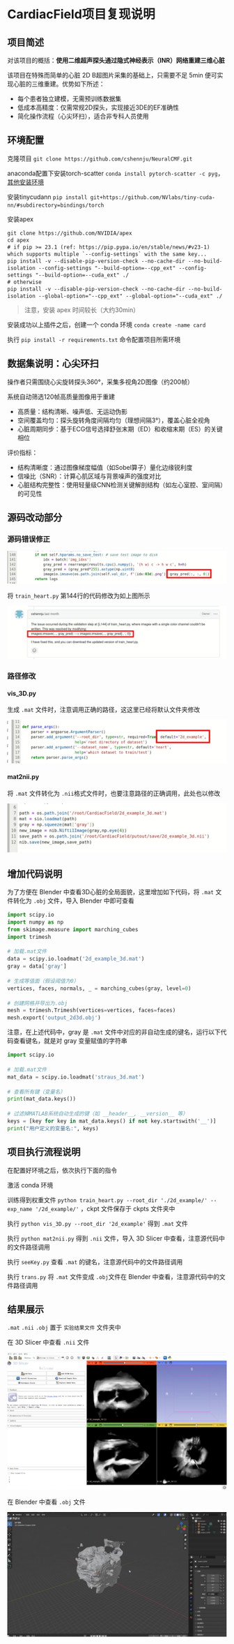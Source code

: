 # CardiacField项目复现说明
## 项目简述
对该项目的概括：**使用二维超声探头通过隐式神经表示（INR）网络重建三维心脏**

该项目在特殊而简单的心脏 2D B超图片采集的基础上，只需要不足 5min 便可实现心脏的三维重建。优势如下所述：

- 每个患者独立建模，无需预训练数据集
- 低成本高精度：仅需常规2D探头，实现接近3DE的EF准确性
- 简化操作流程（心尖环扫），适合非专科人员使用



## 环境配置
克隆项目 ``git clone https://github.com/cshennju/NeuralCMF.git``

anaconda配置下安装torch-scatter ``conda install pytorch-scatter -c pyg``，[其他安装环境](https://github.com/rusty1s/pytorch_scatter#installation)

安装tinycudann ``pip install git+https://github.com/NVlabs/tiny-cuda-nn/#subdirectory=bindings/torch``

安装apex
```
git clone https://github.com/NVIDIA/apex
cd apex
# if pip >= 23.1 (ref: https://pip.pypa.io/en/stable/news/#v23-1) which supports multiple `--config-settings` with the same key... 
pip install -v --disable-pip-version-check --no-cache-dir --no-build-isolation --config-settings "--build-option=--cpp_ext" --config-settings "--build-option=--cuda_ext" ./
# otherwise
pip install -v --disable-pip-version-check --no-cache-dir --no-build-isolation --global-option="--cpp_ext" --global-option="--cuda_ext" ./
```
> 注意，安装 apex 时间较长（大约30min）

安装成功以上插件之后，创建一个 conda 环境 ``conda create -name card``

执行 ``pip install -r requirements.txt`` 命令配置项目所需环境

## 数据集说明：心尖环扫
操作者只需围绕心尖旋转探头360°，采集多视角2D图像（约200帧）

系统自动筛选120帧高质量图像用于重建
-  高质量：结构清晰、噪声低、无运动伪影
-  空间覆盖均匀：探头旋转角度间隔均匀（理想间隔3°），覆盖心脏全视角
-  心脏周期同步：基于ECG信号选择舒张末期（ED）和收缩末期（ES）的关键相位

评价指标：
-  结构清晰度：通过图像梯度幅值（如Sobel算子）量化边缘锐利度
-  信噪比（SNR）：计算心肌区域与背景噪声的强度对比
-  心脏结构完整性：使用轻量级CNN检测关键解剖结构（如左心室腔、室间隔）的可见性


## 源码改动部分
### 源码错误修正

![alt text](image.png)

将 ``train_heart.py`` 第144行的代码修改为如上图所示

![alt text](image-1.png)
### 路径修改
#### vis_3D.py
生成 ``.mat`` 文件时，注意调用正确的路径，这这里已经将默认文件夹修改

![alt text](image-2.png)
#### mat2nii.py
将 ``.mat`` 文件转化为 ``.nii``格式文件时，也要注意路径的正确调用，此处也以修改

![alt text](image-3.png)
## 增加代码说明
为了方便在 Blender 中查看3D心脏的全局面貌，这里增加如下代码，将 ``.mat`` 文件转化为 ``.obj`` 文件，导入 Blender 中即可查看

```py
import scipy.io
import numpy as np
from skimage.measure import marching_cubes
import trimesh

# 加载.mat文件
data = scipy.io.loadmat('2d_example_3d.mat')
gray = data['gray']

# 生成等值面（假设阈值为0）
vertices, faces, normals, _ = marching_cubes(gray, level=0)

# 创建网格并导出为.obj
mesh = trimesh.Trimesh(vertices=vertices, faces=faces)
mesh.export('output_2d3d.obj')
```

注意，在上述代码中，gray 是 ``.mat`` 文件中对应的非自动生成的键名，运行以下代码查看键名，就是对 gray 变量赋值的字符串

```py
import scipy.io

# 加载.mat文件
mat_data = scipy.io.loadmat('straus_3d.mat')

# 查看所有键（变量名）
print(mat_data.keys())

# 过滤掉MATLAB系统自动生成的键（如 __header__, __version__ 等）
keys = [key for key in mat_data.keys() if not key.startswith('__')]
print("用户定义的变量名:", keys)
```

## 项目执行流程说明
在配置好环境之后，依次执行下面的指令

激活 conda 环境

训练得到权重文件 ``python train_heart.py --root_dir './2d_example/' --exp_name '/2d_example/'`` ，ckpt 文件保存于 ckpts 文件夹中

执行 ``python vis_3D.py --root_dir '2d_example'`` 得到 ``.mat`` 文件

执行 ``python mat2nii.py`` 得到 ``.nii`` 文件，导入 3D Slicer 中查看，注意源代码中的文件路径调用

执行 ``seeKey.py`` 查看 ``.mat`` 的键名，注意源代码中的文件路径调用

执行 ``trans.py`` 将 ``.mat`` 文件变成 ``.obj``文件在 Blender 中查看，注意源代码中的文件路径调用

## 结果展示

``.mat`` ``.nii`` ``.obj`` 置于 ``实验结果文件`` 文件夹中

在 3D Slicer 中查看 ``.nii`` 文件

![alt text](image-4.png)

在 Blender 中查看 ``.obj`` 文件

![alt text](image-5.png)


